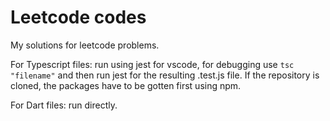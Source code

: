 # Leetcode codes

My solutions for leetcode problems.

For Typescript files: run using jest for vscode, for debugging use ``tsc "filename"`` and then run jest for the resulting .test.js file. If the repository is cloned, the packages have to be gotten first using npm.

For Dart files: run directly.